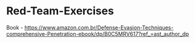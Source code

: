# Red-Team-Exercises


Book - https://www.amazon.com.br/Defense-Evasion-Techniques-comprehensive-Penetration-ebook/dp/B0C5MRV617?ref_=ast_author_dp
